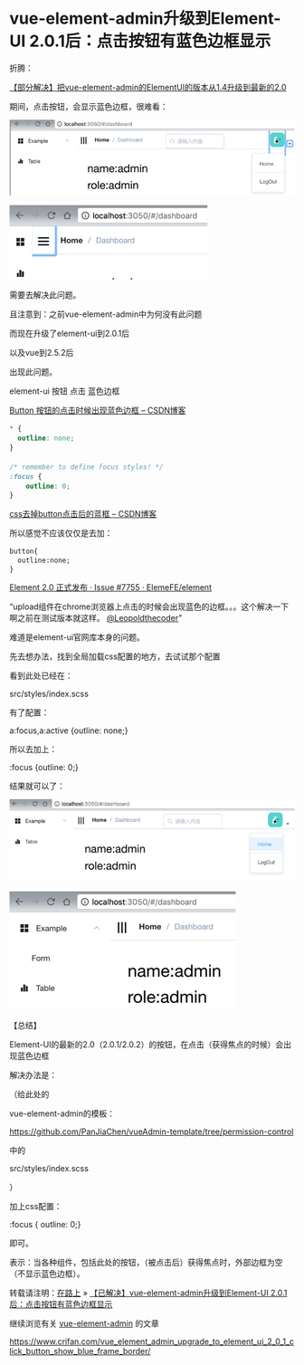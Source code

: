 # vue-element-admin升级到Element-UI 2.0.1后：点击按钮有蓝色边框显示

折腾：

[【部分解决】把vue-element-admin的ElementUI的版本从1.4升级到最新的2.0](https://www.crifan.com/vue_element_admin_elementui_upgrade_from_1_4_to_latest_2_0)

期间，点击按钮，会显示蓝色边框，很难看：

![img](image-201901071206/e0c02135d89b75079c7959ce681b46c2.png)

![img](image-201901071206/f84f88bc0b794ae5d781e4e0433d87b7.png)

需要去解决此问题。

且注意到：之前vue-element-admin中为何没有此问题

而现在升级了element-ui到2.0.1后

以及vue到2.5.2后

出现此问题。

element-ui 按钮 点击 蓝色边框

[Button 按钮的点击时候出现蓝色边框 – CSDN博客](http://blog.csdn.net/qq_26222859/article/details/51516011)

```css
* {
  outline: none;
}

/* remember to define focus styles! */
:focus {
    outline: 0;
}
```

[css去掉button点击后的蓝框 – CSDN博客](http://blog.csdn.net/Inuyasha1121/article/details/51885706)

所以感觉不应该仅仅是去加：

```
button{
  outline:none;
}
```

[Element 2.0 正式发布 · Issue #7755 · ElemeFE/element](https://github.com/ElemeFE/element/issues/7755)

“upload组件在chrome浏览器上点击的时候会出现蓝色的边框。。。这个解决一下啊之前在测试版本就这样。 [@Leopoldthecoder](https://github.com/leopoldthecoder)”

难道是element-ui官网库本身的问题。

先去想办法，找到全局加载css配置的地方，去试试那个配置

看到此处已经在：

src/styles/index.scss

有了配置：

a:focus,a:active {outline: none;}

所以去加上：

:focus {outline: 0;}

结果就可以了：

![img](image-201901071206/1625d36d711743a2e47ebb2cf5f6e70d.png)

![img](image-201901071206/dfaedad0877f96b09d97f5734190d10c.png)

【总结】

Element-UI的最新的2.0（2.0.1/2.0.2）的按钮，在点击（获得焦点的时候）会出现蓝色边框

解决办法是：

（给此处的

vue-element-admin的模板：

<https://github.com/PanJiaChen/vueAdmin-template/tree/permission-control>

中的

src/styles/index.scss

）

加上css配置：

:focus {  outline: 0;}

即可。

表示：当各种组件，包括此处的按钮，（被点击后）获得焦点时，外部边框为空（不显示蓝色边框）。

转载请注明：[在路上](https://www.crifan.com/) » [【已解决】vue-element-admin升级到Element-UI 2.0.1后：点击按钮有蓝色边框显示](https://www.crifan.com/vue_element_admin_upgrade_to_element_ui_2_0_1_click_button_show_blue_frame_border/)

继续浏览有关 [vue-element-admin](https://www.crifan.com/tag/vue-element-admin/) 的文章





https://www.crifan.com/vue_element_admin_upgrade_to_element_ui_2_0_1_click_button_show_blue_frame_border/